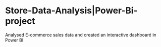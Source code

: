 # Store-Data-Analysis|Power-Bi-project
Analysed E-commerce sales data and created an interactive dashboard in Power BI
